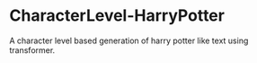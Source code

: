 # CharacterLevel-HarryPotter
A character level based generation of harry potter like text using transformer.
